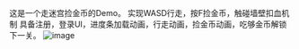 这是一个走迷宫捡金币的Demo。
实现WASD行走，按F捡金币，触碰墙壁扣血机制
具备注册，登录UI，进度条加载动画，行走动画，捡金币动画，吃够金币解锁下一关。
![image](https://github.com/user-attachments/assets/8be0111c-577e-41c6-a545-59bf00ad929f)

